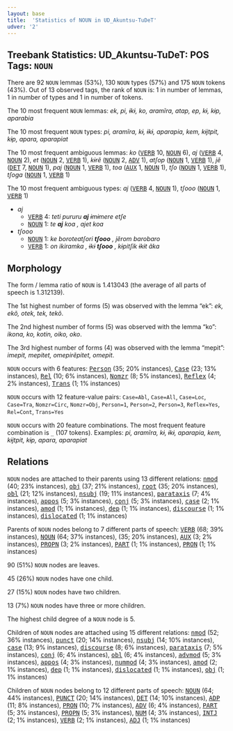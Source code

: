 ```yaml
---
layout: base
title:  'Statistics of NOUN in UD_Akuntsu-TuDeT'
udver: '2'
---
```


## Treebank Statistics: UD_Akuntsu-TuDeT: POS Tags: `NOUN`

There are 92 `NOUN` lemmas (53%), 130 `NOUN` types (57%) and 175 `NOUN` tokens (43%).
Out of 13 observed tags, the rank of `NOUN` is: 1 in number of lemmas, 1 in number of types and 1 in number of tokens.

The 10 most frequent `NOUN` lemmas: <em>ek, pi, ɨkɨ, ko, aramĩra, atap, ep, kɨ, kɨp, aparabia</em>

The 10 most frequent `NOUN` types:  <em>pi, aramĩra, kɨ, ɨkɨ, aparapia, kem, kɨjtpit, kɨp, apara, aparapiat</em>

The 10 most frequent ambiguous lemmas: <em>ko</em> (<tt><a href="aqz_tudet-pos-VERB.html">VERB</a></tt> 10, <tt><a href="aqz_tudet-pos-NOUN.html">NOUN</a></tt> 6), <em>aj</em> (<tt><a href="aqz_tudet-pos-VERB.html">VERB</a></tt> 4, <tt><a href="aqz_tudet-pos-NOUN.html">NOUN</a></tt> 2), <em>et</em> (<tt><a href="aqz_tudet-pos-NOUN.html">NOUN</a></tt> 2, <tt><a href="aqz_tudet-pos-VERB.html">VERB</a></tt> 1), <em>kɨrẽ</em> (<tt><a href="aqz_tudet-pos-NOUN.html">NOUN</a></tt> 2, <tt><a href="aqz_tudet-pos-ADV.html">ADV</a></tt> 1), <em>atʃop</em> (<tt><a href="aqz_tudet-pos-NOUN.html">NOUN</a></tt> 1, <tt><a href="aqz_tudet-pos-VERB.html">VERB</a></tt> 1), <em>jẽ</em> (<tt><a href="aqz_tudet-pos-DET.html">DET</a></tt> 7, <tt><a href="aqz_tudet-pos-NOUN.html">NOUN</a></tt> 1), <em>paj</em> (<tt><a href="aqz_tudet-pos-NOUN.html">NOUN</a></tt> 1, <tt><a href="aqz_tudet-pos-VERB.html">VERB</a></tt> 1), <em>toa</em> (<tt><a href="aqz_tudet-pos-AUX.html">AUX</a></tt> 1, <tt><a href="aqz_tudet-pos-NOUN.html">NOUN</a></tt> 1), <em>tʃo</em> (<tt><a href="aqz_tudet-pos-NOUN.html">NOUN</a></tt> 1, <tt><a href="aqz_tudet-pos-VERB.html">VERB</a></tt> 1), <em>tʃoga</em> (<tt><a href="aqz_tudet-pos-NOUN.html">NOUN</a></tt> 1, <tt><a href="aqz_tudet-pos-VERB.html">VERB</a></tt> 1)

The 10 most frequent ambiguous types:  <em>aj</em> (<tt><a href="aqz_tudet-pos-VERB.html">VERB</a></tt> 4, <tt><a href="aqz_tudet-pos-NOUN.html">NOUN</a></tt> 1), <em>tʃooo</em> (<tt><a href="aqz_tudet-pos-NOUN.html">NOUN</a></tt> 1, <tt><a href="aqz_tudet-pos-VERB.html">VERB</a></tt> 1)


* <em>aj</em>
  * <tt><a href="aqz_tudet-pos-VERB.html">VERB</a></tt> 4: <em>teti pururu <b>aj</b> ɨmɨmere etʃe</em>
  * <tt><a href="aqz_tudet-pos-NOUN.html">NOUN</a></tt> 1: <em>te <b>aj</b> koa , ajet koa</em>
* <em>tʃooo</em>
  * <tt><a href="aqz_tudet-pos-NOUN.html">NOUN</a></tt> 1: <em>ke boroteatʃori <b>tʃooo</b> , jẽrom barobaro</em>
  * <tt><a href="aqz_tudet-pos-VERB.html">VERB</a></tt> 1: <em>on ikiramka , ɨkɨ <b>tʃooo</b> , kɨpitʃik ɨkɨt ãka</em>

## Morphology

The form / lemma ratio of `NOUN` is 1.413043 (the average of all parts of speech is 1.312139).

The 1st highest number of forms (5) was observed with the lemma “ek”: <em>ek, ekõ, otek, tek, tekõ</em>.

The 2nd highest number of forms (5) was observed with the lemma “ko”: <em>ikona, ko, kotin, oiko, oko</em>.

The 3rd highest number of forms (4) was observed with the lemma “mepit”: <em>imepit, mepitet, omepirẽpitet, omepit</em>.

`NOUN` occurs with 6 features: <tt><a href="aqz_tudet-feat-Person.html">Person</a></tt> (35; 20% instances), <tt><a href="aqz_tudet-feat-Case.html">Case</a></tt> (23; 13% instances), <tt><a href="aqz_tudet-feat-Rel.html">Rel</a></tt> (10; 6% instances), <tt><a href="aqz_tudet-feat-Nomzr.html">Nomzr</a></tt> (8; 5% instances), <tt><a href="aqz_tudet-feat-Reflex.html">Reflex</a></tt> (4; 2% instances), <tt><a href="aqz_tudet-feat-Trans.html">Trans</a></tt> (1; 1% instances)

`NOUN` occurs with 12 feature-value pairs: `Case=Abl`, `Case=All`, `Case=Loc`, `Case=Tra`, `Nomzr=Circ`, `Nomzr=Obj`, `Person=1`, `Person=2`, `Person=3`, `Reflex=Yes`, `Rel=Cont`, `Trans=Yes`

`NOUN` occurs with 20 feature combinations.
The most frequent feature combination is `_` (107 tokens).
Examples: <em>pi, aramĩra, kɨ, ɨkɨ, aparapia, kem, kɨjtpit, kɨp, apara, aparapiat</em>


## Relations

`NOUN` nodes are attached to their parents using 13 different relations: <tt><a href="aqz_tudet-dep-nmod.html">nmod</a></tt> (40; 23% instances), <tt><a href="aqz_tudet-dep-obj.html">obj</a></tt> (37; 21% instances), <tt><a href="aqz_tudet-dep-root.html">root</a></tt> (35; 20% instances), <tt><a href="aqz_tudet-dep-obl.html">obl</a></tt> (21; 12% instances), <tt><a href="aqz_tudet-dep-nsubj.html">nsubj</a></tt> (19; 11% instances), <tt><a href="aqz_tudet-dep-parataxis.html">parataxis</a></tt> (7; 4% instances), <tt><a href="aqz_tudet-dep-appos.html">appos</a></tt> (5; 3% instances), <tt><a href="aqz_tudet-dep-conj.html">conj</a></tt> (5; 3% instances), <tt><a href="aqz_tudet-dep-case.html">case</a></tt> (2; 1% instances), <tt><a href="aqz_tudet-dep-amod.html">amod</a></tt> (1; 1% instances), <tt><a href="aqz_tudet-dep-dep.html">dep</a></tt> (1; 1% instances), <tt><a href="aqz_tudet-dep-discourse.html">discourse</a></tt> (1; 1% instances), <tt><a href="aqz_tudet-dep-dislocated.html">dislocated</a></tt> (1; 1% instances)

Parents of `NOUN` nodes belong to 7 different parts of speech: <tt><a href="aqz_tudet-pos-VERB.html">VERB</a></tt> (68; 39% instances), <tt><a href="aqz_tudet-pos-NOUN.html">NOUN</a></tt> (64; 37% instances),  (35; 20% instances), <tt><a href="aqz_tudet-pos-AUX.html">AUX</a></tt> (3; 2% instances), <tt><a href="aqz_tudet-pos-PROPN.html">PROPN</a></tt> (3; 2% instances), <tt><a href="aqz_tudet-pos-PART.html">PART</a></tt> (1; 1% instances), <tt><a href="aqz_tudet-pos-PRON.html">PRON</a></tt> (1; 1% instances)

90 (51%) `NOUN` nodes are leaves.

45 (26%) `NOUN` nodes have one child.

27 (15%) `NOUN` nodes have two children.

13 (7%) `NOUN` nodes have three or more children.

The highest child degree of a `NOUN` node is 5.

Children of `NOUN` nodes are attached using 15 different relations: <tt><a href="aqz_tudet-dep-nmod.html">nmod</a></tt> (52; 36% instances), <tt><a href="aqz_tudet-dep-punct.html">punct</a></tt> (20; 14% instances), <tt><a href="aqz_tudet-dep-nsubj.html">nsubj</a></tt> (14; 10% instances), <tt><a href="aqz_tudet-dep-case.html">case</a></tt> (13; 9% instances), <tt><a href="aqz_tudet-dep-discourse.html">discourse</a></tt> (8; 6% instances), <tt><a href="aqz_tudet-dep-parataxis.html">parataxis</a></tt> (7; 5% instances), <tt><a href="aqz_tudet-dep-conj.html">conj</a></tt> (6; 4% instances), <tt><a href="aqz_tudet-dep-obl.html">obl</a></tt> (6; 4% instances), <tt><a href="aqz_tudet-dep-advmod.html">advmod</a></tt> (5; 3% instances), <tt><a href="aqz_tudet-dep-appos.html">appos</a></tt> (4; 3% instances), <tt><a href="aqz_tudet-dep-nummod.html">nummod</a></tt> (4; 3% instances), <tt><a href="aqz_tudet-dep-amod.html">amod</a></tt> (2; 1% instances), <tt><a href="aqz_tudet-dep-dep.html">dep</a></tt> (1; 1% instances), <tt><a href="aqz_tudet-dep-dislocated.html">dislocated</a></tt> (1; 1% instances), <tt><a href="aqz_tudet-dep-obj.html">obj</a></tt> (1; 1% instances)

Children of `NOUN` nodes belong to 12 different parts of speech: <tt><a href="aqz_tudet-pos-NOUN.html">NOUN</a></tt> (64; 44% instances), <tt><a href="aqz_tudet-pos-PUNCT.html">PUNCT</a></tt> (20; 14% instances), <tt><a href="aqz_tudet-pos-DET.html">DET</a></tt> (14; 10% instances), <tt><a href="aqz_tudet-pos-ADP.html">ADP</a></tt> (11; 8% instances), <tt><a href="aqz_tudet-pos-PRON.html">PRON</a></tt> (10; 7% instances), <tt><a href="aqz_tudet-pos-ADV.html">ADV</a></tt> (6; 4% instances), <tt><a href="aqz_tudet-pos-PART.html">PART</a></tt> (5; 3% instances), <tt><a href="aqz_tudet-pos-PROPN.html">PROPN</a></tt> (5; 3% instances), <tt><a href="aqz_tudet-pos-NUM.html">NUM</a></tt> (4; 3% instances), <tt><a href="aqz_tudet-pos-INTJ.html">INTJ</a></tt> (2; 1% instances), <tt><a href="aqz_tudet-pos-VERB.html">VERB</a></tt> (2; 1% instances), <tt><a href="aqz_tudet-pos-ADJ.html">ADJ</a></tt> (1; 1% instances)

